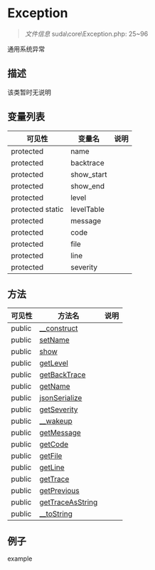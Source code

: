 #  Exception 

> *文件信息* suda\core\Exception.php: 25~96


通用系统异常


## 描述



该类暂时无说明


## 变量列表
| 可见性 |  变量名   | 说明 |
|--------|----|------|
| protected    | name | | 
| protected    | backtrace | | 
| protected    | show_start | | 
| protected    | show_end | | 
| protected    | level | | 
| protected  static  | levelTable | | 
| protected    | message | | 
| protected    | code | | 
| protected    | file | | 
| protected    | line | | 
| protected    | severity | | 

## 方法

| 可见性 | 方法名 | 说明 |
|--------|-------|------|
|  public  |[__construct](Exception/__construct.md) |  |
|  public  |[setName](Exception/setName.md) |  |
|  public  |[show](Exception/show.md) |  |
|  public  |[getLevel](Exception/getLevel.md) |  |
|  public  |[getBackTrace](Exception/getBackTrace.md) |  |
|  public  |[getName](Exception/getName.md) |  |
|  public  |[jsonSerialize](Exception/jsonSerialize.md) |  |
|  public  |[getSeverity](Exception/getSeverity.md) |  |
|  public  |[__wakeup](Exception/__wakeup.md) |  |
|  public  |[getMessage](Exception/getMessage.md) |  |
|  public  |[getCode](Exception/getCode.md) |  |
|  public  |[getFile](Exception/getFile.md) |  |
|  public  |[getLine](Exception/getLine.md) |  |
|  public  |[getTrace](Exception/getTrace.md) |  |
|  public  |[getPrevious](Exception/getPrevious.md) |  |
|  public  |[getTraceAsString](Exception/getTraceAsString.md) |  |
|  public  |[__toString](Exception/__toString.md) |  |
 

## 例子

example
